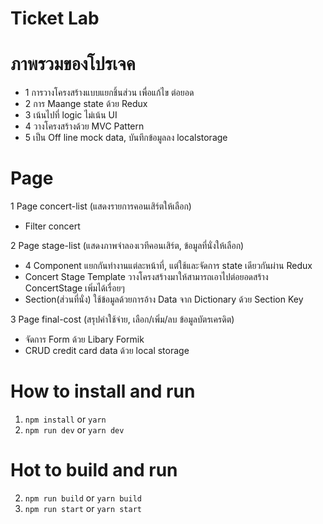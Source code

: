 # Ticket Lab

# ภาพรวมของโปรเจค
- 1 การวางโครงสร้างแบบแยกชิ้นส่วน เพื่อแก้ไข ต่อยอด 
- 2 การ Maange state ด้วย Redux
- 3 เน้นไปที่ logic ไม่เน้น UI
- 4 วางโครงสร้างด้วย MVC Pattern
- 5 เป็น Off line mock data, บันทึกข้อมูลลง localstorage

# Page
1 Page concert-list (แสดงรายการคอนเสิร์ตให้เลือก)
- Filter concert

2 Page stage-list (แสดงภาพจำลองเวทีคอนเสิร์ต, ข้อมูลที่นั่งให้เลือก)
- 4 Component แยกกันทำงานแต่ละหน้าที่, แต่ใช้และจัดการ state เดียวกันผ่าน Redux
- Concert Stage Template วางโครงสร้างมาให้สามารถเอาไปต่อยอดสร้าง ConcertStage เพิ่มได้เรื่อยๆ 
- Section(ส่วนที่นั่ง) ใช้ข้อมูลด้วยการอ้าง Data จาก Dictionary ด้วย Section Key  

3 Page final-cost (สรุปค่าใช้จ่าย, เลือก/เพิ่ม/ลบ ข้อมูลบัตรเครดิต)
- จัดการ Form ด้วย Libary Formik
- CRUD credit card data ด้วย local storage


# How to install and run

1. `npm install` or `yarn`
2. `npm run dev` or `yarn dev`


# Hot to build and run

2. `npm run build` or `yarn build`
3. `npm run start` or `yarn start` 
